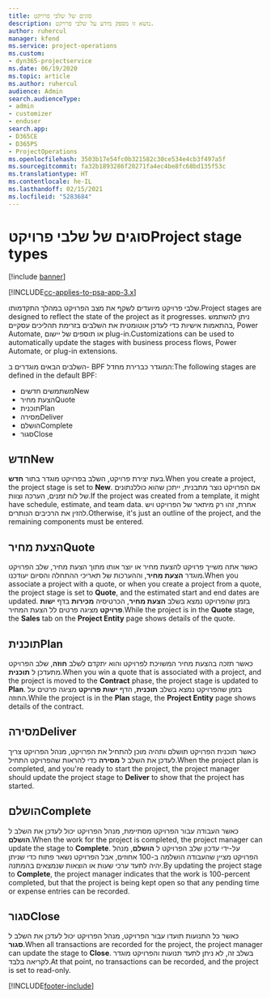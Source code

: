 ```yaml
---
title: סוגים של שלבי פרויקט
description: נושא זו מספק מידע על שלבי פרויקט.
author: ruhercul
manager: kfend
ms.service: project-operations
ms.custom:
- dyn365-projectservice
ms.date: 06/19/2020
ms.topic: article
ms.author: ruhercul
audience: Admin
search.audienceType:
- admin
- customizer
- enduser
search.app:
- D365CE
- D365PS
- ProjectOperations
ms.openlocfilehash: 3503b17e54fc0b321582c30ce534e4cb3f497a5f
ms.sourcegitcommit: fa32b1893286f20271fa4ec4be8fc68bd135f53c
ms.translationtype: HT
ms.contentlocale: he-IL
ms.lasthandoff: 02/15/2021
ms.locfileid: "5283684"
---
```

# <a name="project-stage-types"></a><span data-ttu-id="a7efd-103">סוגים של שלבי פרויקט</span><span class="sxs-lookup"><span data-stu-id="a7efd-103">Project stage types</span></span> 

[!include [banner](../includes/psa-now-project-operations.md)]

[!INCLUDE[cc-applies-to-psa-app-3.x](../includes/cc-applies-to-psa-app-3x.md)]

<span data-ttu-id="a7efd-104">שלבי פרויקט מיועדים לשקף את מצב הפרויקט במהלך התקדמותו.</span><span class="sxs-lookup"><span data-stu-id="a7efd-104">Project stages are designed to reflect the state of the project as it progresses.</span></span> <span data-ttu-id="a7efd-105">ניתן להשתמש בהתאמות אישיות כדי לעדכן אוטומטית את השלבים בזרימת תהליכים עסקיים, Power Automate, או תוספים של יישום plug-in.</span><span class="sxs-lookup"><span data-stu-id="a7efd-105">Customizations can be used to automatically update the stages with business process flows, Power Automate, or plug-in extensions.</span></span>

<span data-ttu-id="a7efd-106">השלבים הבאים מוגדרים ב- BPF המוגדר כברירת מחדל:</span><span class="sxs-lookup"><span data-stu-id="a7efd-106">The following stages are defined in the default BPF:</span></span>

- <span data-ttu-id="a7efd-107">משתמשים חדשים</span><span class="sxs-lookup"><span data-stu-id="a7efd-107">New</span></span>
- <span data-ttu-id="a7efd-108">הצעת מחיר</span><span class="sxs-lookup"><span data-stu-id="a7efd-108">Quote</span></span>
- <span data-ttu-id="a7efd-109">תוכנית</span><span class="sxs-lookup"><span data-stu-id="a7efd-109">Plan</span></span>
- <span data-ttu-id="a7efd-110">מסירה</span><span class="sxs-lookup"><span data-stu-id="a7efd-110">Deliver</span></span>
- <span data-ttu-id="a7efd-111">הושלם</span><span class="sxs-lookup"><span data-stu-id="a7efd-111">Complete</span></span>
- <span data-ttu-id="a7efd-112">סגור</span><span class="sxs-lookup"><span data-stu-id="a7efd-112">Close</span></span> 

## <a name="new"></a><span data-ttu-id="a7efd-113">חדש</span><span class="sxs-lookup"><span data-stu-id="a7efd-113">New</span></span>

<span data-ttu-id="a7efd-114">בעת יצירת פרויקט, השלב בפרויקט מוגדר בתור **חדש**.</span><span class="sxs-lookup"><span data-stu-id="a7efd-114">When you create a project, the project stage is set to **New**.</span></span> <span data-ttu-id="a7efd-115">אם הפרויקט נוצר מתבנית, ייתכן שהוא כוללנתונים של לוח זמנים, הערכה וצוות.</span><span class="sxs-lookup"><span data-stu-id="a7efd-115">If the project was created from a template, it might have schedule, estimate, and team data.</span></span> <span data-ttu-id="a7efd-116">אחרת, זהו רק מיתאר של הפרויקט ויש להזין את הרכיבים הנותרים.</span><span class="sxs-lookup"><span data-stu-id="a7efd-116">Otherwise, it's just an outline of the project, and the remaining components must be entered.</span></span>

## <a name="quote"></a><span data-ttu-id="a7efd-117">הצעת מחיר</span><span class="sxs-lookup"><span data-stu-id="a7efd-117">Quote</span></span>

<span data-ttu-id="a7efd-118">כאשר אתה משייך פרויקט להצעת מחיר או יוצר אותו מתוך הצעת מחיר, שלב הפרויקט מוגדר **הצעת מחיר**, וההערכות של תאריכי ההתחלה והסיום יעודכנו.</span><span class="sxs-lookup"><span data-stu-id="a7efd-118">When you associate a project with a quote, or when you create a project from a quote, the project stage is set to **Quote**, and the estimated start and end dates are updated.</span></span> <span data-ttu-id="a7efd-119">בזמן שהפרויקט נמצא בשלב **הצעת מחיר**, הכרטיסיה **מכירות** בדף **ישות פרויקט** מציגה פרטים לל הצעת המחיר.</span><span class="sxs-lookup"><span data-stu-id="a7efd-119">While the project is in the **Quote** stage, the **Sales** tab on the **Project Entity** page shows details of the quote.</span></span>

## <a name="plan"></a><span data-ttu-id="a7efd-120">תוכנית</span><span class="sxs-lookup"><span data-stu-id="a7efd-120">Plan</span></span>

<span data-ttu-id="a7efd-121">כאשר תזכה בהצעת מחיר המשויכת לפרויקט והוא יתקדם לשלב **חוזה**, שלב הפרויקט מתעדכן ל **תוכנית**.</span><span class="sxs-lookup"><span data-stu-id="a7efd-121">When you win a quote that is associated with a project, and the project is moved to the **Contract** phase, the project stage is updated to **Plan**.</span></span> <span data-ttu-id="a7efd-122">בזמן שהפרויקט נמצא בשלב **תוכנית**, הדף **ישות פרויקט** מציגה פרטים על החוזה.</span><span class="sxs-lookup"><span data-stu-id="a7efd-122">While the project is in the **Plan** stage, the **Project Entity** page shows details of the contract.</span></span>

## <a name="deliver"></a><span data-ttu-id="a7efd-123">מסירה</span><span class="sxs-lookup"><span data-stu-id="a7efd-123">Deliver</span></span>

<span data-ttu-id="a7efd-124">כאשר תוכנית הפרויקט תושלם ותהיה מוכן להתחיל את הפרויקט, מנהל הפרויקט צריך לעדכן את השלב ל **מסירה** כדי להראות שהפרויקט התחיל.</span><span class="sxs-lookup"><span data-stu-id="a7efd-124">When the project plan is completed, and you're ready to start the project, the project manager should update the project stage to **Deliver** to show that the project has started.</span></span>

## <a name="complete"></a><span data-ttu-id="a7efd-125">הושלם</span><span class="sxs-lookup"><span data-stu-id="a7efd-125">Complete</span></span> 

<span data-ttu-id="a7efd-126">כאשר העבודה עבור הפרויקט מסתיימת, מנהל הפרויקט יכול לעדכן את השלב ל **הושלם**.</span><span class="sxs-lookup"><span data-stu-id="a7efd-126">When the work for the project is completed, the project manager can update the stage to **Complete**.</span></span> <span data-ttu-id="a7efd-127">על-ידי עדכון שלב הפרויקט ל **הושלם**, מנהל הפרויקט מציין שהעבודה הושלמה ב-100 אחוזים, אבל הפרויקט נשאר פתוח כדי שניתן יהיה לתעד ערכי שעות או הוצאות שנמצאים בהמתנה.</span><span class="sxs-lookup"><span data-stu-id="a7efd-127">By updating the project stage to **Complete**, the project manager indicates that the work is 100-percent completed, but that the project is being kept open so that any pending time or expense entries can be recorded.</span></span>

## <a name="close"></a><span data-ttu-id="a7efd-128">סגור</span><span class="sxs-lookup"><span data-stu-id="a7efd-128">Close</span></span>

<span data-ttu-id="a7efd-129">כאשר כל התנועות תועדו עבור הפרויקט, מנהל הפרויקט יכול לעדכן את השלב ל **סגור**.</span><span class="sxs-lookup"><span data-stu-id="a7efd-129">When all transactions are recorded for the project, the project manager can update the stage to **Close**.</span></span> <span data-ttu-id="a7efd-130">בשלב זה, לא ניתן לתעד תנועות והפרויקט מוגדר לקריאה בלבד.</span><span class="sxs-lookup"><span data-stu-id="a7efd-130">At that point, no transactions can be recorded, and the project is set to read-only.</span></span>


[!INCLUDE[footer-include](../includes/footer-banner.md)]